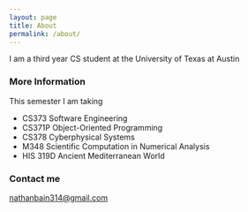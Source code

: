 ```yaml
---
layout: page
title: About
permalink: /about/
---
```


I am a third year CS student at the University of Texas at Austin

### More Information

This semester I am taking
* CS373 Software Engineering
* CS371P Object-Oriented Programming
* CS378 Cyberphysical Systems
* M348 Scientific Computation in Numerical Analysis
* HIS 319D Ancient Mediterranean World

### Contact me

[nathanbain314@gmail.com](mailto:nathanbain314@gmail.com)

